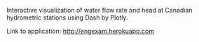 Interactive visualization of water flow rate and head at Canadian hydrometric stations using Dash by Plotly.

Link to application:  http://engexam.herokuapp.com
